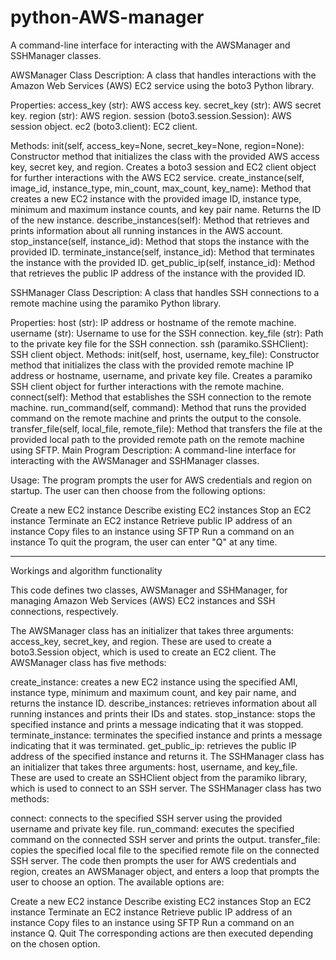 # python-AWS-manager
A command-line interface for interacting with the AWSManager and SSHManager classes.

AWSManager Class
Description:
A class that handles interactions with the Amazon Web Services (AWS) EC2 service using the boto3 Python library.

Properties:
access_key (str): AWS access key.
secret_key (str): AWS secret key.
region (str): AWS region.
session (boto3.session.Session): AWS session object.
ec2 (boto3.client): EC2 client.

Methods:
init(self, access_key=None, secret_key=None, region=None): Constructor method that initializes the class with the provided AWS access key, secret key, and region. Creates a boto3 session and EC2 client object for further interactions with the AWS EC2 service.
create_instance(self, image_id, instance_type, min_count, max_count, key_name): Method that creates a new EC2 instance with the provided image ID, instance type, minimum and maximum instance counts, and key pair name. Returns the ID of the new instance.
describe_instances(self): Method that retrieves and prints information about all running instances in the AWS account.
stop_instance(self, instance_id): Method that stops the instance with the provided ID.
terminate_instance(self, instance_id): Method that terminates the instance with the provided ID.
get_public_ip(self, instance_id): Method that retrieves the public IP address of the instance with the provided ID.

SSHManager Class
Description:
A class that handles SSH connections to a remote machine using the paramiko Python library.

Properties:
host (str): IP address or hostname of the remote machine.
username (str): Username to use for the SSH connection.
key_file (str): Path to the private key file for the SSH connection.
ssh (paramiko.SSHClient): SSH client object.
Methods:
init(self, host, username, key_file): Constructor method that initializes the class with the provided remote machine IP address or hostname, username, and private key file. Creates a paramiko SSH client object for further interactions with the remote machine.
connect(self): Method that establishes the SSH connection to the remote machine.
run_command(self, command): Method that runs the provided command on the remote machine and prints the output to the console.
transfer_file(self, local_file, remote_file): Method that transfers the file at the provided local path to the provided remote path on the remote machine using SFTP.
Main Program
Description:
A command-line interface for interacting with the AWSManager and SSHManager classes.

Usage:
The program prompts the user for AWS credentials and region on startup. The user can then choose from the following options:

Create a new EC2 instance
Describe existing EC2 instances
Stop an EC2 instance
Terminate an EC2 instance
Retrieve public IP address of an instance
Copy files to an instance using SFTP
Run a command on an instance
To quit the program, the user can enter "Q" at any time.

---------------------------------------------------------------------------------------------------------------------------------------------------------

Workings and algorithm functionality

This code defines two classes, AWSManager and SSHManager, for managing Amazon Web Services (AWS) EC2 instances and SSH connections, respectively.

The AWSManager class has an initializer that takes three arguments: access_key, secret_key, and region. These are used to create a boto3.Session object, which is used to create an EC2 client. The AWSManager class has five methods:

create_instance: creates a new EC2 instance using the specified AMI, instance type, minimum and maximum count, and key pair name, and returns the instance ID.
describe_instances: retrieves information about all running instances and prints their IDs and states.
stop_instance: stops the specified instance and prints a message indicating that it was stopped.
terminate_instance: terminates the specified instance and prints a message indicating that it was terminated.
get_public_ip: retrieves the public IP address of the specified instance and returns it.
The SSHManager class has an initializer that takes three arguments: host, username, and key_file. These are used to create an SSHClient object from the paramiko library, which is used to connect to an SSH server. The SSHManager class has two methods:

connect: connects to the specified SSH server using the provided username and private key file.
run_command: executes the specified command on the connected SSH server and prints the output.
transfer_file: copies the specified local file to the specified remote file on the connected SSH server.
The code then prompts the user for AWS credentials and region, creates an AWSManager object, and enters a loop that prompts the user to choose an option. The available options are:

Create a new EC2 instance
Describe existing EC2 instances
Stop an EC2 instance
Terminate an EC2 instance
Retrieve public IP address of an instance
Copy files to an instance using SFTP
Run a command on an instance
Q. Quit
The corresponding actions are then executed depending on the chosen option.

